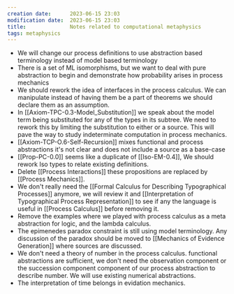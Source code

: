 ```yaml
---
creation date:		2023-06-15 23:03
modification date:	2023-06-15 23:03
title: 				Notes related to computational metaphysics
tags: metaphysics
---
```

* We will change our process definitions to use abstraction based terminology instead of model based terminology
* There is  a set of ML isomorphisms, but we want to deal with pure abstraction to begin and demonstrate how probability arises in process mechanics
* We should rework the idea of interfaces in the process calculus. We can manipulate instead of having them be a part of theorems we should declare them as an assumption.
* In [[Axiom-TPC-0.3-Model_Substitution]] we speak about the model term being substituted for any of the types in its subtree. We need to rework this by limiting the substitution to either or a source. This will pave the way to study indeterminate computation in process mechanics.
* [[Axiom-TCP-O.6-Self-Recursion]] mixes functional and process abstractions it's not clear and does not include a source as a base-case
* [[Prop-PC-0.0]] seems like a duplicate of [[Iso-EM-0.4]], We should rework Iso types to relate existing definitions.
* Delete [[Process Interactions]] these propositions are replaced by [[Process Mechanics]].
* We don't really need the [[Formal Calculus for Describing Typographical Processes]] anymore, we will review it and [[Interpretation of Typographical Process Representation]] to see if any the language is useful in [[Process Calculus]] before removing it. 
* Remove the examples where we played with process calculus as a meta abstraction for logic, and the lambda calculus.
* The epimenedes paradox constraint is still using model terminology. Any discussion of the paradox should be moved to [[Mechanics of Evidence Generation]] where sources are discussed.
* We don't need a theory of number in the process calculus. functional abstractions are sufficient, we don't need the observation component or the succession component component of our process abstraction to describe number. We will use existing numerical abstractions.
* The interpretation of time belongs in evidation mechanics.





